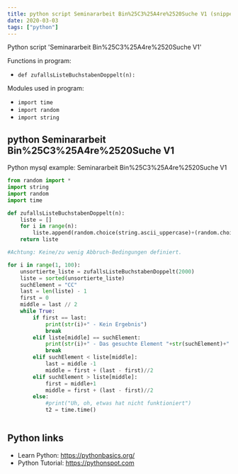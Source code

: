 ```yaml
---
title: python script Seminararbeit Bin%25C3%25A4re%2520Suche V1 (snippet)
date: 2020-03-03
tags: ["python"]
---
```

Python script 'Seminararbeit Bin%25C3%25A4re%2520Suche V1'

Functions in program: 
* `def zufallsListeBuchstabenDoppelt(n):`

Modules used in program: 
* `import time`
* `import random`
* `import string`

## python Seminararbeit Bin%25C3%25A4re%2520Suche V1

Python mysql example: Seminararbeit Bin%25C3%25A4re%2520Suche V1

```python
from random import *
import string
import random
import time

def zufallsListeBuchstabenDoppelt(n):
    liste = []
    for i in range(n):
        liste.append(random.choice(string.ascii_uppercase)+(random.choice(string.ascii_uppercase)))
    return liste

#Achtung: Keine/zu wenig Abbruch-Bedingungen definiert.

for i in range(1, 100):
    unsortierte_liste = zufallsListeBuchstabenDoppelt(2000)
    liste = sorted(unsortierte_liste)
    suchElement = "CC"
    last = len(liste) - 1
    first = 0
    middle = last // 2
    while True:
        if first == last:
            print(str(i)+" - Kein Ergebnis")
            break
        elif liste[middle] == suchElement:
            print(str(i)+" - Das gesuchte Element "+str(suchElement)+" befindet sich (unter anderem) an der Position "+str(middle))
            break
        elif suchElement < liste[middle]:
            last = middle -1
            middle = first + (last - first)//2
        elif suchElement > liste[middle]:
            first = middle+1
            middle = first + (last - first)//2
        else:
            #print("Uh, oh, etwas hat nicht funktioniert")
            t2 = time.time()



```

## Python links

- Learn Python: https://pythonbasics.org/
- Python Tutorial: https://pythonspot.com
